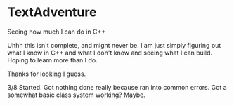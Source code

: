 # TextAdventure
Seeing how much I can do in C++

Uhhh this isn't complete, and might never be. I am just simply figuring out what I know in C++ and what I don't know and seeing what I can build.
Hoping to learn more than I do. 

Thanks for looking I guess.

3/8
Started. Got nothing done really because ran into common errors. Got a somewhat basic class system working? Maybe.

